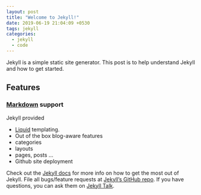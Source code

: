 ```yaml
---
layout: post
title: "Welcome to Jekyll!"
date: 2019-06-19 21:04:09 +0530
tags: jekyll
categories:
  - jekyll
  - code
---
```


Jekyll is a simple static site generator. This post is to help understand Jekyll and how to get started.

<!-- more -->

## Features

### [Markdown](http://daringfireball.net/projects/markdown) support

Jekyll provided

- [Liquid](http://liquidmarkup.org/) templating.
- Out of the box blog-aware features
- categories
- layouts
- pages, posts ...
- Github site deployment

Check out the [Jekyll docs][jekyll-docs] for more info on how to get the most out of Jekyll. File all bugs/feature requests at [Jekyll’s GitHub repo][jekyll-gh]. If you have questions, you can ask them on [Jekyll Talk][jekyll-talk].

[jekyll-docs]: https://jekyllrb.com/docs/home
[jekyll-gh]: https://github.com/jekyll/jekyll
[jekyll-talk]: https://talk.jekyllrb.com/
